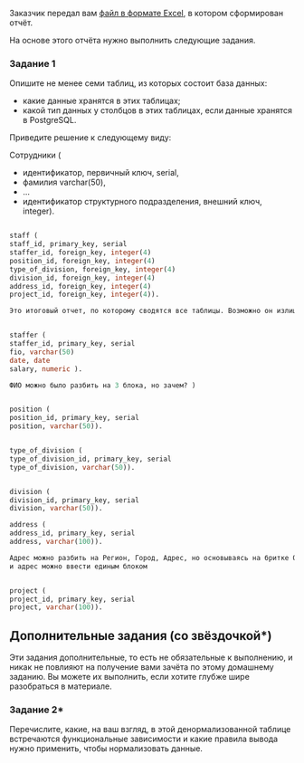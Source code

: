
Заказчик передал вам [файл в формате Excel](https://github.com/netology-code/sdb-homeworks/blob/main/resources/hw-12-1.xlsx), в котором сформирован отчёт. 

На основе этого отчёта нужно выполнить следующие задания.

### Задание 1

Опишите не менее семи таблиц, из которых состоит база данных:

- какие данные хранятся в этих таблицах;
- какой тип данных у столбцов в этих таблицах, если данные хранятся в PostgreSQL.

Приведите решение к следующему виду:

Сотрудники (

- идентификатор, первичный ключ, serial,
- фамилия varchar(50),
- ...
- идентификатор структурного подразделения, внешний ключ, integer).

```sql

staff (
staff_id, primary_key, serial
staffer_id, foreign_key, integer(4)
position_id, foreign_key, integer(4)
type_of_division, foreign_key, integer(4)
division_id, foreign_key, integer(4)
address_id, foreign_key, integer(4)
project_id, foreign_key, integer(4)).

Это итоговый отчет, по которому сводятся все таблицы. Возможно он излишний,  и все это можно было сформировать на базе таблицы staffer


staffer (
staffer_id, primary_key, serial
fio, varchar(50)
date, date
salary, numeric ).

ФИО можно было разбить на 3 блока, но зачем? )


position (
position_id, primary_key, serial
position, varchar(50)). 


type_of_division (
type_of_division_id, primary_key, serial
type_of_division, varchar(50)).


division (
division_id, primary_key, serial
division, varchar(50)).

address (
address_id, primary_key, serial
address, varchar(100)).

Адрес можно разбить на Регион, Город, Адрес, но основываясь на бритке Оккама, зачем плодить множества, есть всего в компании три филиала,
и адрес можно ввести единым блоком


project (
project_id, primary_key, serial
project, varchar(100)).

```





## Дополнительные задания (со звёздочкой*)
Эти задания дополнительные, то есть не обязательные к выполнению, и никак не повлияют на получение вами зачёта по этому домашнему заданию. Вы можете их выполнить, если хотите глубже шире разобраться в материале.


### Задание 2*

Перечислите, какие, на ваш взгляд, в этой денормализованной таблице встречаются функциональные зависимости и какие правила вывода нужно применить, чтобы нормализовать данные.
